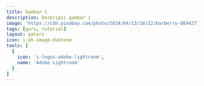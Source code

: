 ```yaml
---
title: Gambar 1
description: Deskripsi gambar 1
image: 'https://cdn.pixabay.com/photo/2024/04/13/18/22/barberry-8694277_1280.jpg'
tags: [guru, tutorial]
layout: galeri
icon: i-ph-image-duotone
tools: [
  {
    icon: 'i-logos-adobe-lightroom',
    name: 'Adobe Lightroom'
  }
]
---
```


